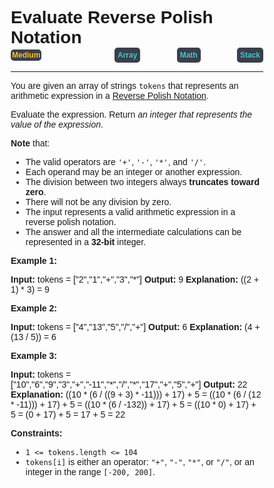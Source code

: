 
<style>
*{
    font-family: "Plus Jakarta Sans", sans-serif;
    padding: 0;
    margin: 0;
    box-sizing: border-box;
}
.diff{
    background: #3a3f4b;
    padding: 5px;
    width: max-content;
    border-radius: 5px;
    font-size: 12px;
    font-family: "Plus Jakarta Sans", sans-serif;
    font-weight: 700;
}
</style>

# Evaluate Reverse Polish Notation

<div style="display: flex; justify-content: space-between; align-items: center">
<div class="diff" style="color: #fac31d;padding: 2px; background-color: '#3a3f4b'; border-radius: 5px;">Medium</div>
<br>
<div class="diff" style="color: #46c6c2">Array</div>
<div class="diff" style="color: #46c6c2">Math</div>
<div class="diff" style="color: #46c6c2">Stack</div>
</div>

---

You are given an array of strings `tokens` that represents an arithmetic expression in a [Reverse Polish Notation](http://en.wikipedia.org/wiki/Reverse_Polish_notation).

Evaluate the expression. Return _an integer that represents the value of the expression_.

**Note** that:

*   The valid operators are `'+'`, `'-'`, `'*'`, and `'/'`.
*   Each operand may be an integer or another expression.
*   The division between two integers always **truncates toward zero**.
*   There will not be any division by zero.
*   The input represents a valid arithmetic expression in a reverse polish notation.
*   The answer and all the intermediate calculations can be represented in a **32-bit** integer.

**Example 1:**

**Input:** tokens = \["2","1","+","3","\*"\]
**Output:** 9
**Explanation:** ((2 + 1) \* 3) = 9

**Example 2:**

**Input:** tokens = \["4","13","5","/","+"\]
**Output:** 6
**Explanation:** (4 + (13 / 5)) = 6

**Example 3:**

**Input:** tokens = \["10","6","9","3","+","-11","\*","/","\*","17","+","5","+"\]
**Output:** 22
**Explanation:** ((10 \* (6 / ((9 + 3) \* -11))) + 17) + 5
= ((10 \* (6 / (12 \* -11))) + 17) + 5
= ((10 \* (6 / -132)) + 17) + 5
= ((10 \* 0) + 17) + 5
= (0 + 17) + 5
= 17 + 5
= 22

**Constraints:**

*   `1 <= tokens.length <= 104`
*   `tokens[i]` is either an operator: `"+"`, `"-"`, `"*"`, or `"/"`, or an integer in the range `[-200, 200]`.
